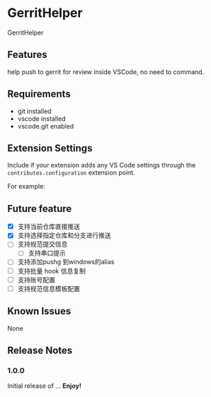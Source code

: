 # GerritHelper

GerritHelper

## Features

help push to gerrit for review inside VSCode, no need to command.

## Requirements

- git installed
- vscode installed
- vscode.git enabled

## Extension Settings

Include if your extension adds any VS Code settings through the `contributes.configuration` extension point.

For example:

## Future feature
- [x] 支持当前仓库直接推送
- [x] 支持选择指定仓库和分支进行推送
- [ ] 支持规范提交信息
  - [ ] 支持串口提示
- [ ] 支持添加pushg 到windows的alias
- [ ] 支持批量 hook 信息复制
- [ ] 支持账号配置
- [ ] 支持规范信息模板配置
 
## Known Issues

None
## Release Notes

### 1.0.0

Initial release of ...
**Enjoy!**
